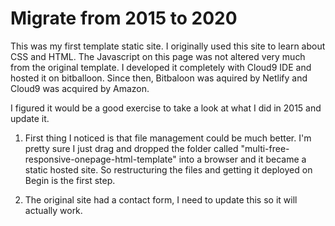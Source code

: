 # Migrate from 2015 to 2020

This was my first template static site. I originally used this site to learn about CSS and HTML. The Javascript on this page was not altered very much from the original template. I developed it completely with Cloud9 IDE and hosted it on bitballoon. Since then, Bitbaloon was aquired by Netlify and Cloud9 was acquired by Amazon. 

I figured it would be a good exercise to take a look at what I did in 2015 and update it. 

1. First thing I noticed is that file management could be much better. I'm pretty sure I just drag and dropped the folder called "multi-free-responsive-onepage-html-template" into a browser and it became a static hosted site. So restructuring the files and getting it deployed on Begin is the first step. 

2. The original site had a contact form, I need to update this so it will actually work. 
